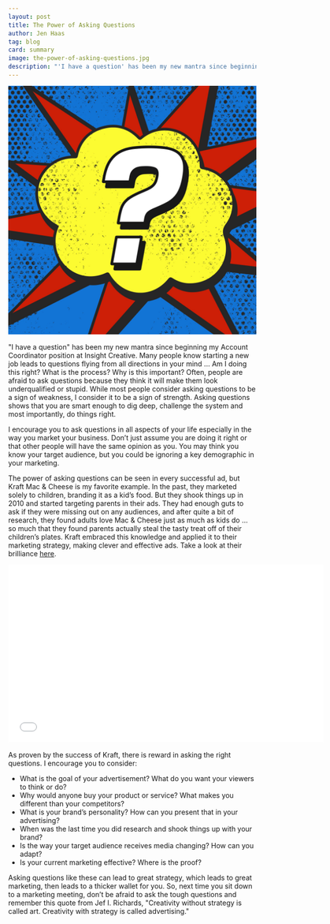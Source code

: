 ```yaml
---
layout: post
title: The Power of Asking Questions
author: Jen Haas
tag: blog
card: summary
image: the-power-of-asking-questions.jpg
description: "'I have a question' has been my new mantra since beginning my Account Coordinator position at Insight Creative."
---
```


![The Power of Asking Questions](/img/the-power-of-asking-questions.jpg)

"I have a question" has been my new mantra since beginning my Account Coordinator position at Insight Creative. Many people know starting a new job leads to questions flying from all directions in your mind ... Am I doing this right? What is the process? Why is this important?  Often, people are afraid to ask questions because they think it will make them look underqualified or stupid. While most people consider asking questions to be a sign of weakness, I consider it to be a sign of strength. Asking questions shows that you are smart enough to dig deep, challenge the system and most importantly, do things right.

I encourage you to ask questions in all aspects of your life especially in the way you market your business. Don’t just assume you are doing it right or that other people will have the same opinion as you. You may think you know your target audience, but you could be ignoring a key demographic in your marketing.

The power of asking questions can be seen in every successful ad, but Kraft Mac & Cheese is my favorite example. In the past, they marketed solely to children, branding it as a kid’s food. But they shook things up in 2010 and started targeting parents in their ads. They had enough guts to ask if they were missing out on any audiences, and after quite a bit of research, they found adults love Mac & Cheese just as much as kids do … so much that they found parents actually steal the tasty treat off of their children’s plates. Kraft embraced this knowledge and applied it to their marketing strategy, making clever and effective ads. Take a look at their brilliance [here](http://www.adweek.com/news/advertising-branding/spot-thick-thieves-140542).

<iframe width="640" height="360" src="//www.youtube.com/embed/LSnbGhYkrWE?rel=0" frameborder="0" allowfullscreen></iframe>

As proven by the success of Kraft, there is reward in asking the right questions. I encourage you to consider:

* What is the goal of your advertisement? What do you want your viewers to think or do?
* Why would anyone buy your product or service? What makes you different than your competitors?
* What is your brand’s personality? How can you present that in your advertising?
* When was the last time you did research and shook things up with your brand?
* Is the way your target audience receives media changing? How can you adapt?
* Is your current marketing effective? Where is the proof?

Asking questions like these can lead to great strategy, which leads to great marketing, then leads to a thicker wallet for you. So, next time you sit down to a marketing meeting, don’t be afraid to ask the tough questions and remember this quote from Jef I. Richards, "Creativity without strategy is called art. Creativity with strategy is called advertising."
